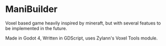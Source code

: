 # ManiBuilder
Voxel based game heavily inspired by mineraft, but with several featues to be implemented in the future.

Made in Godot 4, Written in GDScript, uses Zylann's Voxel Tools module.
